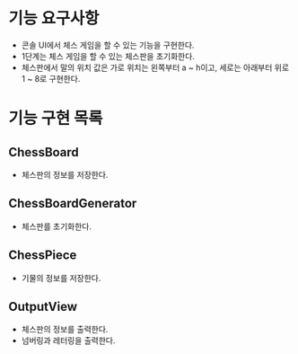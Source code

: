 # 기능 요구사항

- 콘솔 UI에서 체스 게임을 할 수 있는 기능을 구현한다.
- 1단계는 체스 게임을 할 수 있는 체스판을 초기화한다.
- 체스판에서 말의 위치 값은 가로 위치는 왼쪽부터 a ~ h이고, 세로는 아래부터 위로 1 ~ 8로 구현한다.

# 기능 구현 목록

## ChessBoard

- 체스판의 정보를 저장한다.

## ChessBoardGenerator

- 체스판를 초기화한다.

## ChessPiece

- 기물의 정보를 저장한다.

## OutputView

- 체스판의 정보를 출력한다.
- 넘버링과 레터링을 출력한다.
